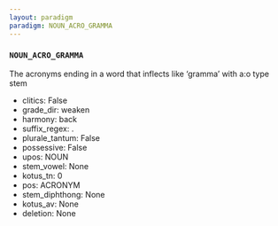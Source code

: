 ```yaml
---
layout: paradigm
paradigm: NOUN_ACRO_GRAMMA
---
```

### ` NOUN_ACRO_GRAMMA `

The acronyms ending in a word that inflects like ‘gramma’ with a:o type stem
* clitics: False
* grade_dir: weaken
* harmony: back
* suffix_regex: .
* plurale_tantum: False
* possessive: False
* upos: NOUN
* stem_vowel: None
* kotus_tn: 0
* pos: ACRONYM
* stem_diphthong: None
* kotus_av: None
* deletion: None
